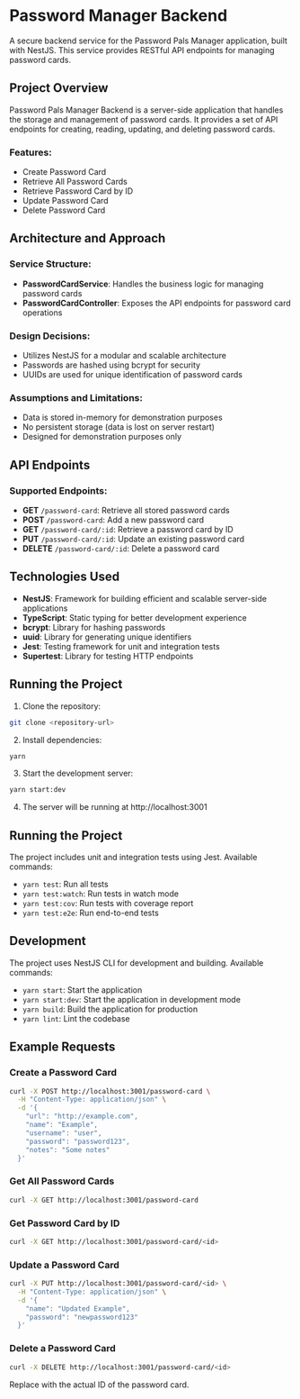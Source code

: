 # Password Manager Backend

A secure backend service for the Password Pals Manager application, built with NestJS. This service provides RESTful API endpoints for managing password cards.

## Project Overview

Password Pals Manager Backend is a server-side application that handles the storage and management of password cards. It provides a set of API endpoints for creating, reading, updating, and deleting password cards.

### Features:

- Create Password Card
- Retrieve All Password Cards
- Retrieve Password Card by ID
- Update Password Card
- Delete Password Card

## Architecture and Approach

### Service Structure:

- **PasswordCardService**: Handles the business logic for managing password cards
- **PasswordCardController**: Exposes the API endpoints for password card operations

### Design Decisions:

- Utilizes NestJS for a modular and scalable architecture
- Passwords are hashed using bcrypt for security
- UUIDs are used for unique identification of password cards

### Assumptions and Limitations:

- Data is stored in-memory for demonstration purposes
- No persistent storage (data is lost on server restart)
- Designed for demonstration purposes only

## API Endpoints

### Supported Endpoints:

- **GET** `/password-card`: Retrieve all stored password cards
- **POST** `/password-card`: Add a new password card
- **GET** `/password-card/:id`: Retrieve a password card by ID
- **PUT** `/password-card/:id`: Update an existing password card
- **DELETE** `/password-card/:id`: Delete a password card

## Technologies Used

- **NestJS**: Framework for building efficient and scalable server-side applications
- **TypeScript**: Static typing for better development experience
- **bcrypt**: Library for hashing passwords
- **uuid**: Library for generating unique identifiers
- **Jest**: Testing framework for unit and integration tests
- **Supertest**: Library for testing HTTP endpoints

## Running the Project

1. Clone the repository:

```bash
git clone <repository-url>
```

2. Install dependencies:

```bash
yarn
```

3. Start the development server:

```bash
yarn start:dev
```

4. The server will be running at http://localhost:3001

## Running the Project

The project includes unit and integration tests using Jest. Available commands:

- `yarn test`: Run all tests
- `yarn test:watch`: Run tests in watch mode
- `yarn test:cov`: Run tests with coverage report
- `yarn test:e2e`: Run end-to-end tests

## Development

The project uses NestJS CLI for development and building. Available commands:

- `yarn start`: Start the application
- `yarn start:dev`: Start the application in development mode
- `yarn build`: Build the application for production
- `yarn lint`: Lint the codebase

## Example Requests

### Create a Password Card

```bash
curl -X POST http://localhost:3001/password-card \
  -H "Content-Type: application/json" \
  -d '{
    "url": "http://example.com",
    "name": "Example",
    "username": "user",
    "password": "password123",
    "notes": "Some notes"
  }'
```

### Get All Password Cards

```bash
curl -X GET http://localhost:3001/password-card
```

### Get Password Card by ID

```bash
curl -X GET http://localhost:3001/password-card/<id>
```

### Update a Password Card

```bash
curl -X PUT http://localhost:3001/password-card/<id> \
  -H "Content-Type: application/json" \
  -d '{
    "name": "Updated Example",
    "password": "newpassword123"
  }'
```

### Delete a Password Card

```bash
curl -X DELETE http://localhost:3001/password-card/<id>
```

Replace <id> with the actual ID of the password card.
